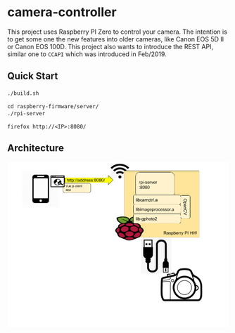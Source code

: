 # camera-controller

This project uses Raspberry PI Zero to control your camera. The intention is to get some one the new features into older cameras, like Canon EOS 5D II or Canon EOS 100D. This project also wants to introduce the REST API, similar one to `CCAPI` which was introduced in Feb/2019.

## Quick Start

```
./build.sh
```

```
cd raspberry-firmware/server/
./rpi-server
```

```
firefox http://<IP>:8080/
```

## Architecture


![Architecture Overview](CameraController.png)
